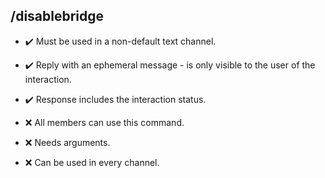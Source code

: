 ## /disablebridge

- :heavy_check_mark: Must be used in a non-default text channel.
- :heavy_check_mark: Reply with an ephemeral message - is only visible to the user of the interaction.
- :heavy_check_mark: Response includes the interaction status.

- :x: All members can use this command.
- :x: Needs arguments.
- :x: Can be used in every channel.